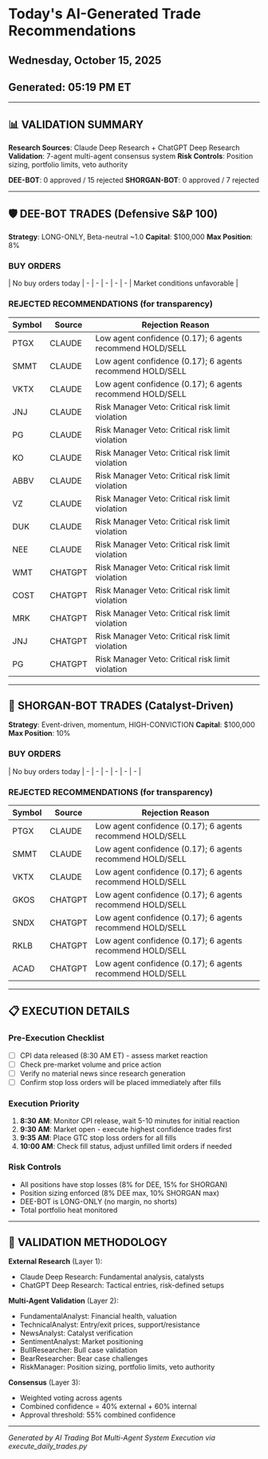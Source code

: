 # Today's AI-Generated Trade Recommendations
## Wednesday, October 15, 2025
## Generated: 05:19 PM ET

---

## 📊 VALIDATION SUMMARY
**Research Sources**: Claude Deep Research + ChatGPT Deep Research
**Validation**: 7-agent multi-agent consensus system
**Risk Controls**: Position sizing, portfolio limits, veto authority

**DEE-BOT**: 0 approved / 15 rejected
**SHORGAN-BOT**: 0 approved / 7 rejected

---

## 🛡️ DEE-BOT TRADES (Defensive S&P 100)
**Strategy**: LONG-ONLY, Beta-neutral ~1.0
**Capital**: $100,000
**Max Position**: 8%

### BUY ORDERS

| No buy orders today | - | - | - | - | - | Market conditions unfavorable |


### REJECTED RECOMMENDATIONS (for transparency)
| Symbol | Source | Rejection Reason |
|--------|--------|------------------|
| PTGX | CLAUDE | Low agent confidence (0.17); 6 agents recommend HOLD/SELL |
| SMMT | CLAUDE | Low agent confidence (0.17); 6 agents recommend HOLD/SELL |
| VKTX | CLAUDE | Low agent confidence (0.17); 6 agents recommend HOLD/SELL |
| JNJ | CLAUDE | Risk Manager Veto: Critical risk limit violation |
| PG | CLAUDE | Risk Manager Veto: Critical risk limit violation |
| KO | CLAUDE | Risk Manager Veto: Critical risk limit violation |
| ABBV | CLAUDE | Risk Manager Veto: Critical risk limit violation |
| VZ | CLAUDE | Risk Manager Veto: Critical risk limit violation |
| DUK | CLAUDE | Risk Manager Veto: Critical risk limit violation |
| NEE | CLAUDE | Risk Manager Veto: Critical risk limit violation |
| WMT | CHATGPT | Risk Manager Veto: Critical risk limit violation |
| COST | CHATGPT | Risk Manager Veto: Critical risk limit violation |
| MRK | CHATGPT | Risk Manager Veto: Critical risk limit violation |
| JNJ | CHATGPT | Risk Manager Veto: Critical risk limit violation |
| PG | CHATGPT | Risk Manager Veto: Critical risk limit violation |


---

## 🚀 SHORGAN-BOT TRADES (Catalyst-Driven)
**Strategy**: Event-driven, momentum, HIGH-CONVICTION
**Capital**: $100,000
**Max Position**: 10%

### BUY ORDERS
| No buy orders today | - | - | - | - | - | - |


### REJECTED RECOMMENDATIONS (for transparency)
| Symbol | Source | Rejection Reason |
|--------|--------|------------------|
| PTGX | CLAUDE | Low agent confidence (0.17); 6 agents recommend HOLD/SELL |
| SMMT | CLAUDE | Low agent confidence (0.17); 6 agents recommend HOLD/SELL |
| VKTX | CLAUDE | Low agent confidence (0.17); 6 agents recommend HOLD/SELL |
| GKOS | CHATGPT | Low agent confidence (0.17); 6 agents recommend HOLD/SELL |
| SNDX | CHATGPT | Low agent confidence (0.17); 6 agents recommend HOLD/SELL |
| RKLB | CHATGPT | Low agent confidence (0.17); 6 agents recommend HOLD/SELL |
| ACAD | CHATGPT | Low agent confidence (0.17); 6 agents recommend HOLD/SELL |


---

## 📋 EXECUTION DETAILS

### Pre-Execution Checklist
- [ ] CPI data released (8:30 AM ET) - assess market reaction
- [ ] Check pre-market volume and price action
- [ ] Verify no material news since research generation
- [ ] Confirm stop loss orders will be placed immediately after fills

### Execution Priority
1. **8:30 AM**: Monitor CPI release, wait 5-10 minutes for initial reaction
2. **9:30 AM**: Market open - execute highest confidence trades first
3. **9:35 AM**: Place GTC stop loss orders for all fills
4. **10:00 AM**: Check fill status, adjust unfilled limit orders if needed

### Risk Controls
- All positions have stop losses (8% for DEE, 15% for SHORGAN)
- Position sizing enforced (8% DEE max, 10% SHORGAN max)
- DEE-BOT is LONG-ONLY (no margin, no shorts)
- Total portfolio heat monitored

---

## 🤖 VALIDATION METHODOLOGY

**External Research** (Layer 1):
- Claude Deep Research: Fundamental analysis, catalysts
- ChatGPT Deep Research: Tactical entries, risk-defined setups

**Multi-Agent Validation** (Layer 2):
- FundamentalAnalyst: Financial health, valuation
- TechnicalAnalyst: Entry/exit prices, support/resistance
- NewsAnalyst: Catalyst verification
- SentimentAnalyst: Market positioning
- BullResearcher: Bull case validation
- BearResearcher: Bear case challenges
- RiskManager: Position sizing, portfolio limits, veto authority

**Consensus** (Layer 3):
- Weighted voting across agents
- Combined confidence = 40% external + 60% internal
- Approval threshold: 55% combined confidence

---

*Generated by AI Trading Bot Multi-Agent System*
*Execution via execute_daily_trades.py*

